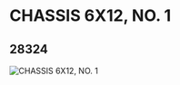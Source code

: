 # CHASSIS 6X12, NO. 1
## 28324
![CHASSIS 6X12, NO. 1](https://lc-www-live-s.legocdn.com/media/bricks/5/2/6170384.jpg)